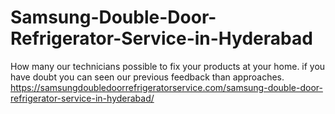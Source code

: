 # Samsung-Double-Door-Refrigerator-Service-in-Hyderabad
 How many our technicians possible to fix your products at your home.  if you have doubt you can seen our previous feedback than approaches.   https://samsungdoubledoorrefrigeratorservice.com/samsung-double-door-refrigerator-service-in-hyderabad/
